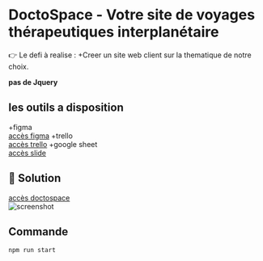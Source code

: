 # DoctoSpace - Votre site de voyages thérapeutiques interplanétaire  

👉 Le defi à realise :
+Creer un site web client sur la thematique de notre choix.

**pas de Jquery**  



## les outils a disposition    

+figma    
[accès figma](https://www.figma.com/file/n7KMbvcr5b4YnSJH4Cv6qc/DoctoSpace, 'site figma') 
+trello  
[accès trello](https://trello.com/b/m8uNAXUf/wildcode, 'site trello') 
+google sheet  
[accès slide](https://doctospace.netlify.app, 'site doctospace') 


## 💪 Solution  
[accès doctospace](https://doctospace.netlify.app, 'site doctospace')  
![screenshot](https://i.imgur.com/yWzNY5Yl.png, 'screenshot doctospace')  

## Commande  
```npm run start```



